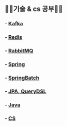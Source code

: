## ✍🏻기술 &amp; cs 공부✍🏻

### - [Kafka](https://github.com/uneap/tech-note/tree/master/Kafka)
### - [Redis](https://github.com/uneap/tech-note/tree/master/master/Redis)
### - [RabbitMQ](https://github.com/uneap/tech-note/tree/master/RabbitMQ)
### - [Spring](https://github.com/uneap/tech-note/tree/master/Spring)
### - [SpringBatch](https://github.com/uneap/tech-note/tree/master/Spring/batch)
### - [JPA, QueryDSL](https://github.com/uneap/tech-note/tree/master/Spring/jpa)
### - [Java](https://github.com/uneap/tech-note/tree/master/Java)
### - [CS](https://github.com/uneap/tech-note/tree/master/cs)
